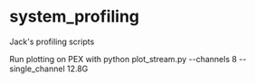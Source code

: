 # system_profiling
Jack's profiling scripts

Run plotting on PEX with python plot_stream.py --channels 8 --single_channel 12.8G
